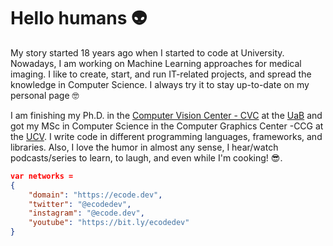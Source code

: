 # Hello humans 👽

My story started 18 years ago when I started to code at University. Nowadays, I am working on Machine Learning approaches for medical imaging. I like to create, start, and run IT-related projects, and spread the knowledge in Computer Science. I always try it to stay up-to-date on my personal page 🤓

I am finishing my Ph.D. in the [Computer Vision Center - CVC](http://www.cvc.uab.es) at the [UaB](http://www.cvc.uab.es/) and got my MSc in Computer Science in the Computer Graphics Center -CCG at the [UCV](http://www.ucv.ve). I write code in different programming languages, frameworks, and libraries. Also, I love the humor in almost any sense, I hear/watch podcasts/series to learn, to laugh, and even while I'm cooking! 😎.

```json
var networks =
{
	"domain": "https://ecode.dev",
	"twitter": "@ecodedev",
	"instagram": "@ecode.dev",
	"youtube": "https://bit.ly/ecodedev"
}
```
